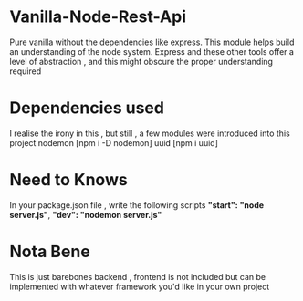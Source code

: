 
# Vanilla-Node-Rest-Api
Pure vanilla without the dependencies like express. This module helps build an understanding of the node system.
Express and these other tools offer a level of abstraction , and this might obscure the proper understanding required

# Dependencies used
I realise the irony in this , but still , a few modules were introduced into this project
nodemon [npm i -D nodemon]
uuid [npm i uuid]

# Need to Knows
In your package.json file , write the following scripts
    **"start": "node server.js"**,
    **"dev": "nodemon server.js"**
    
# Nota Bene
This is just barebones backend , frontend is not included but can be implemented with whatever framework you'd like
in your own project
